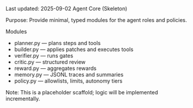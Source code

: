 Last updated: 2025-09-02
Agent Core (Skeleton)

Purpose: Provide minimal, typed modules for the agent roles and policies.

Modules
- planner.py — plans steps and tools
- builder.py — applies patches and executes tools
- verifier.py — runs gates
- critic.py — structured review
- reward.py — aggregates rewards
- memory.py — JSONL traces and summaries
- policy.py — allowlists, limits, autonomy tiers

Note: This is a placeholder scaffold; logic will be implemented incrementally.

